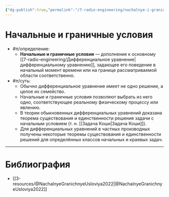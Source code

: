 ```yaml
---
{"dg-publish":true,"permalink":"/7-radio-engineering/nachalnye-i-granichnye-usloviya/","title":"Начальные и граничные условия"}
---
```



# Начальные и граничные условия

- #π/определение:
	- **Начальные и граничные условия** — дополнение к основному [[7-radio-engineering/Дифференциальное уравнение\|дифференциальному уравнению]], задающее его поведение в начальный момент времени или на границе рассматриваемой области соответственно.
- #π/суть:
	- Обычно дифференциальное уравнение имеет не одно решение, а целое их семейство.
	- Начальные и граничные условия позволяют выбрать из него одно, соответствующее реальному физическому процессу или явлению.
	- В теории обыкновенных дифференциальных уравнений доказана теорема существования и единственности решения задачи с начальным условием (т. н. [[Задача Коши\|Задача Коши]]).
	- Для дифференциальных уравнений в частных производных получены некоторые теоремы существования и единственности решений для определённых классов начальных и краевых задач.

---

# Библиография

- [[3-resources/@NachalnyeGranichnyeUsloviya2022\|@NachalnyeGranichnyeUsloviya2022]]
